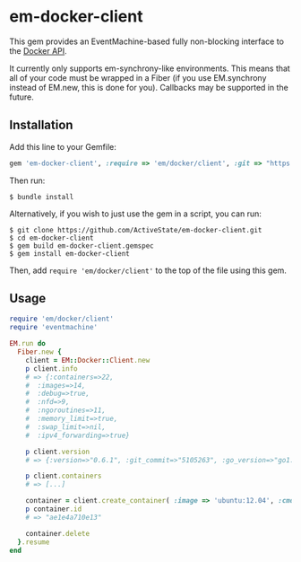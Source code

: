 em-docker-client
==========

This gem provides an EventMachine-based fully non-blocking interface to the [Docker API](http://docs.docker.io/en/latest/api/docker_remote_api_v1.5/).

It currently only supports em-synchrony-like environments. This means that all of your code must be wrapped in a Fiber (if you use EM.synchrony instead of EM.new, this is done for you). Callbacks may be supported in the future.

Installation
------------

Add this line to your Gemfile:

```ruby
gem 'em-docker-client', :require => 'em/docker/client', :git => "https://github.com/ActiveState/em-docker-client.git"
```

Then run:

```shell
$ bundle install
```

Alternatively, if you wish to just use the gem in a script, you can run:

```shell
$ git clone https://github.com/ActiveState/em-docker-client.git
$ cd em-docker-client
$ gem build em-docker-client.gemspec
$ gem install em-docker-client
```

Then, add `require 'em/docker/client'` to the top of the file using this gem.

Usage
-----

```ruby
require 'em/docker/client'
require 'eventmachine'

EM.run do
  Fiber.new {
    client = EM::Docker::Client.new
    p client.info
    # => {:containers=>22,
    #  :images=>14,
    #  :debug=>true,
    #  :nfd=>9,
    #  :ngoroutines=>11,
    #  :memory_limit=>true,
    #  :swap_limit=>nil,
    #  :ipv4_forwarding=>true}

    p client.version
    # => {:version=>"0.6.1", :git_commit=>"5105263", :go_version=>"go1.1.2"}

    p client.containers
    # => [...]

    container = client.create_container( :image => 'ubuntu:12.04', :cmd => '/bin/echo' )
    p container.id
    # => "ae1e4a710e13"

    container.delete
  }.resume
end
